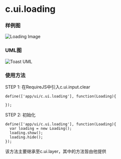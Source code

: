 # c.ui.loading

### 样例图

![Loading Image](../raw/H5V2.2S6/doc/img/example.loading.png)

### UML图

![Toast UML](../raw/doc/img/c.ui.loading.png)

### 使用方法

STEP 1: 在RequireJS中引入c.ui.input.clear

    define(['app/ui/c.ui.loading'], function(Loading){

    });

STEP 2: 初始化

    define(['app/ui/c.ui.loading'], function(Loading){
      var loading = new Loading();
      loading.show();
      loading.hide();
    });

该方法主要继承至c.ui.layer，其中的方法皆由他提供